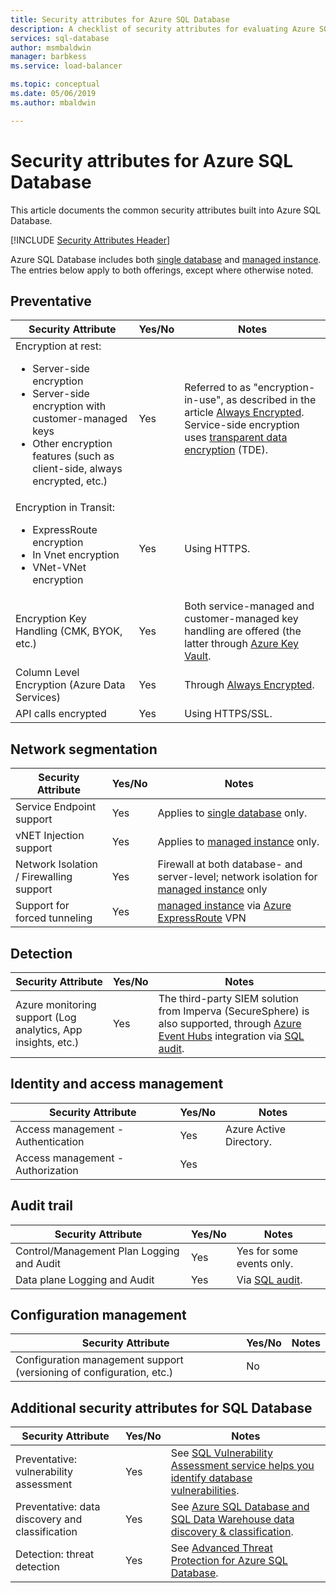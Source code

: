 ```yaml
---
title: Security attributes for Azure SQL Database
description: A checklist of security attributes for evaluating Azure SQL Database
services: sql-database
author: msmbaldwin
manager: barbkess
ms.service: load-balancer

ms.topic: conceptual
ms.date: 05/06/2019
ms.author: mbaldwin

---
```

# Security attributes for Azure SQL Database

This article documents the common security attributes built into Azure SQL Database.

[!INCLUDE [Security Attributes Header](../../includes/security-attributes-header.md)]

Azure SQL Database includes both [single database](sql-database-single-index.yml) and [managed instance](sql-database-managed-instance.md). The entries below apply to both offerings, except where otherwise noted.

## Preventative

| Security Attribute | Yes/No | Notes |
|---|---|--|
| Encryption at rest:<ul><li>Server-side encryption</li><li>Server-side encryption with customer-managed keys</li><li>Other encryption features (such as client-side, always encrypted, etc.)</ul>| Yes | Referred to as "encryption-in-use", as described in the article [Always Encrypted](sql-database-always-encrypted.md). Service-side encryption uses [transparent data encryption](transparent-data-encryption-azure-sql.md) (TDE).|
| Encryption in Transit:<ul><li>ExpressRoute encryption</li><li>In Vnet encryption</li><li>VNet-VNet encryption</ul>| Yes | Using HTTPS. |
| Encryption Key Handling (CMK, BYOK, etc.)| Yes | Both service-managed and customer-managed key handling are offered (the latter through [Azure Key Vault](../key-vault/index.yml). |
| Column Level Encryption (Azure Data Services)| Yes | Through [Always Encrypted](sql-database-always-encrypted.md). |
| API calls encrypted| Yes | Using HTTPS/SSL. |

## Network segmentation

| Security Attribute | Yes/No | Notes |
|---|---|--|
| Service Endpoint support| Yes | Applies to [single database](sql-database-single-index.yml) only. |
| vNET Injection support| Yes | Applies to [managed instance](sql-database-managed-instance.md) only. |
| Network Isolation / Firewalling support| Yes | Firewall at both database- and server-level; network isolation for [managed instance](sql-database-managed-instance.md) only |
| Support for forced tunneling | Yes | [managed instance](sql-database-managed-instance.md) via [Azure ExpressRoute](../expressroute/index.yml) VPN |

## Detection

| Security Attribute | Yes/No | Notes|
|---|---|--|
| Azure monitoring support (Log analytics, App insights, etc.)| Yes | The third-party SIEM solution from Imperva (SecureSphere) is also supported, through [Azure Event Hubs](../event-hubs/index.yml) integration via [SQL audit](sql-database-auditing.md). |

## Identity and access management

| Security Attribute | Yes/No | Notes|
|---|---|--|
| Access management - Authentication| Yes | Azure Active Directory. |
| Access management - Authorization| Yes |  |


## Audit trail

| Security Attribute | Yes/No | Notes|
|---|---|--|
| Control/Management Plan Logging and Audit| Yes | Yes for some events only. |
| Data plane Logging and Audit | Yes | Via [SQL audit](sql-database-auditing.md). |

## Configuration management

| Security Attribute | Yes/No | Notes|
|---|---|--|
| Configuration management support (versioning of configuration, etc.)| No  | | 

## Additional security attributes for SQL Database

| Security Attribute | Yes/No | Notes|
|---|---|--|
| Preventative: vulnerability assessment | Yes | See [SQL Vulnerability Assessment service helps you identify database vulnerabilities](sql-vulnerability-assessment.md). |
| Preventative: data discovery and classification  | Yes | See [Azure SQL Database and SQL Data Warehouse data discovery & classification](sql-database-data-discovery-and-classification.md). |
| Detection: threat detection | Yes | See [Advanced Threat Protection for Azure SQL Database](sql-database-threat-detection-overview.md). |
